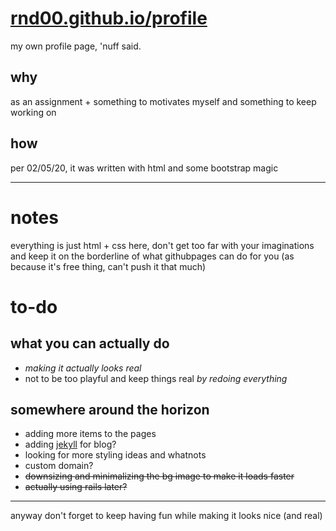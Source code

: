 # [rnd00.github.io/profile](https://rnd00.github.io/profile)

my own profile page, 'nuff said.

## why

as an assignment + something to motivates myself and something to keep working on

## how

per 02/05/20, it was written with html and some bootstrap magic

---

# notes

everything is just html + css here, don't get too far with your imaginations and keep it on the borderline of what githubpages can do for you (as because it's free thing, can't push it that much)

# to-do

## what you can actually do

- *making it actually looks real*
- not to be too playful and keep things real *by redoing everything*

## somewhere around the horizon

- adding more items to the pages
- adding [jekyll](https://github.com/jekyll/jekyll) for blog?
- looking for more styling ideas and whatnots
- custom domain?
- ~~downsizing and minimalizing the bg image to make it loads faster~~
- ~~actually using rails later?~~

---

anyway don't forget to keep having fun while making it looks nice (and real)
